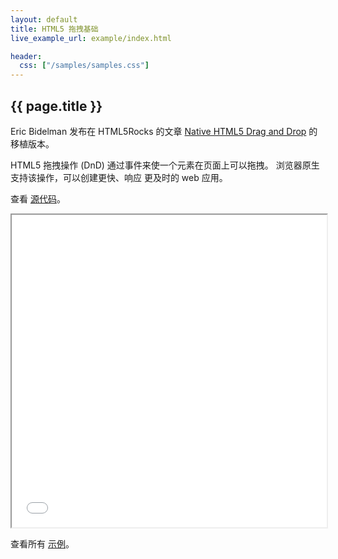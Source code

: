 ```yaml
---
layout: default
title: HTML5 拖拽基础
live_example_url: example/index.html

header:
  css: ["/samples/samples.css"]
---
```


## {{ page.title }}

Eric Bidelman 发布在 HTML5Rocks 的文章
[Native HTML5 Drag and Drop](http://www.html5rocks.com/en/tutorials/dnd/basics/)
的移植版本。

HTML5 拖拽操作 (DnD) 通过事件来使一个元素在页面上可以拖拽。
浏览器原生支持该操作，可以创建更快、响应
更及时的 web 应用。

查看
[源代码](https://github.com/dart-lang/dart-samples/tree/master/web/html5/dnd/basics)。

<iframe class="running-app-frame"
        style="height:500px;width:100%;"
        src="{{page.live_example_url}}">
</iframe>

查看所有 [示例](/samples/)。
